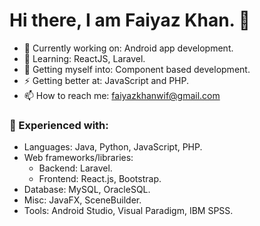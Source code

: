 # Hi there, I am Faiyaz Khan. 👋

- 🔭 Currently working on: Android app development.
- 🌱 Learning: ReactJS, Laravel.
- 🤔 Getting myself into: Component based development.
- ⚡ Getting better at: JavaScript and PHP.
- 📫 How to reach me: faiyazkhanwif@gmail.com

### 🌱 Experienced with:
  - Languages: Java, Python, JavaScript, PHP.
  - Web frameworks/libraries: 
    - Backend: Laravel.
    - Frontend: React.js, Bootstrap.
  - Database: MySQL, OracleSQL.
  - Misc: JavaFX, SceneBuilder.
  - Tools: Android Studio, Visual Paradigm, IBM SPSS.
